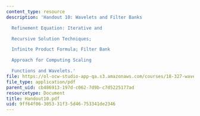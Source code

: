 ```yaml
---
content_type: resource
description: 'Handout 10: Wavelets and Filter Banks

  Refinement Equation: Iterative and

  Recursive Solution Techniques;

  Infinite Product Formula; Filter Bank

  Approach for Computing Scaling

  Functions and Wavelets.'
file: https://ol-ocw-studio-app-qa.s3.amazonaws.com/courses/18-327-wavelets-filter-banks-and-applications-spring-2003/9ff64f06305331f35d46753341de2346_Handout10.pdf
file_type: application/pdf
parent_uid: cb486913-197d-c062-7d9b-c7d5225177ad
resourcetype: Document
title: Handout10.pdf
uid: 9ff64f06-3053-31f3-5d46-753341de2346
---
```

